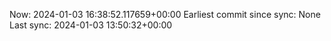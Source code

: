 Now: 2024-01-03 16:38:52.117659+00:00 Earliest commit since sync: None Last sync: 2024-01-03 13:50:32+00:00
